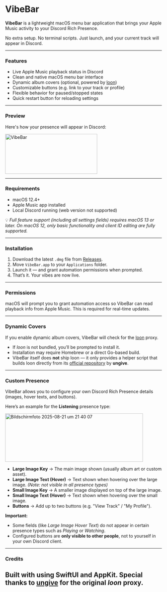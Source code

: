 # VibeBar

**VibeBar** is a lightweight macOS menu bar application that brings your Apple Music activity to your Discord Rich Presence.

No extra setup. No terminal scripts. Just launch, and your current track will appear in Discord.

---

###  Features

- Live Apple Music playback status in Discord  
- Clean and native macOS menu bar interface  
- Dynamic album covers (optional, powered by [loon](https://github.com/ungive/loon))  
- Customizable buttons (e.g. link to your track or profile)  
- Flexible behavior for paused/stopped states  
- Quick restart button for reloading settings

---

###  Preview

Here's how your presence will appear in Discord:

<!--![screenshot](https://github.com/user-attachments/assets/a6b260cb-be8c-4a59-ab63-1d61d0bfcb7a)-->

<img width="296" height="128" alt="VibeBar" src="https://github.com/user-attachments/assets/d7a92fe9-31ca-4c9e-b81d-f5afc6ec76a9" />


---

###  Requirements

- macOS 12.4+  
- Apple Music app installed  
- Local Discord running (web version not supported)  

💡 *Full feature support (including all settings fields) requires macOS 13 or later. On macOS 12, only basic functionality and client ID editing are fully supported.*  

---

###  Installation

1. Download the latest `.dmg` file from [Releases](https://github.com/user1334/VibeBar/releases).
2. Move `VibeBar.app` to your `Applications` folder.
3. Launch it — and grant automation permissions when prompted.
4. That’s it. Your vibes are now live.

---

###  Permissions

macOS will prompt you to grant automation access so VibeBar can read playback info from Apple Music. This is required for real-time updates.  

---

### Dynamic Covers  

If you enable dynamic album covers, VibeBar will check for the [loon](https://github.com/ungive/loon) proxy.  
- If *loon* is not bundled, you’ll be prompted to install it.  
- Installation may require Homebrew or a direct Go-based build.  
- VibeBar itself does **not** ship loon — it only provides a helper script that builds loon directly from its [official repository](https://github.com/ungive/loon) by **ungive**.  

---

### Custom Presence  

VibeBar allows you to configure your own Discord Rich Presence details (images, hover texts, and buttons).  

Here’s an example for the **Listening** presence type:  

 <!--<img width="440" height="154" alt="Bildschirmfoto 2025-08-21 um 21 21 21" src="https://github.com/user-attachments/assets/e0781693-34b1-4c58-891c-210fcca402e2" />-->
 <!--<img width="441" height="150" alt="Bildschirmfoto 2025-08-21 um 21 33 00" src="https://github.com/user-attachments/assets/b846da15-df26-45a3-bf2a-32fcbab767c3" />-->
 <img width="443" height="155" alt="Bildschirmfoto 2025-08-21 um 21 40 07" src="https://github.com/user-attachments/assets/d507e4fc-3b55-4dc1-9fec-97525ccd0b7a" />




- **Large Image Key** → The main image shown (usually album art or custom asset).  
- **Large Image Text (Hover)** → Text shown when hovering over the large image. *(Note: not visible in all presence types)*  
- **Small Image Key** → A smaller image displayed on top of the large image.  
- **Small Image Text (Hover)** → Text shown when hovering over the small image.  
- **Buttons** → Add up to two buttons (e.g. "View Track" / "My Profile").  

 **Important:**  
- Some fields (like *Large Image Hover Text*) do not appear in certain presence types such as *Playing* or *Watching*.  
- Configured buttons are **only visible to other people**, not to yourself in your own Discord client.

---


###  Credits

Built with using SwiftUI and AppKit.
Special thanks to [ungive](https://github.com/ungive) for the original *loon* proxy. 
---

